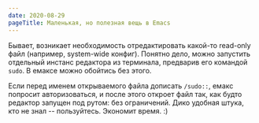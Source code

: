 ```yaml
---
date: 2020-08-29
pageTitle: Маленькая, но полезная вещь в Emacs
---
```

Бывает, возникает необходимость отредактировать какой-то read-only файл (например, system-wide конфиг). Понятно дело, 
можно запустить отдельный инстанс редактора из терминала, предварив его командой `sudo`. В емаксе можно обойтись без 
этого.

Если перед именем открываемого файла дописать `/sudo::`, емакс попросит авторизоваться, и после этого откроет файл так, как будто редактор запущен под рутом: без ограничений. Дико удобная штука, кто не знал -- пользуйтесь. Экономит время. :)
